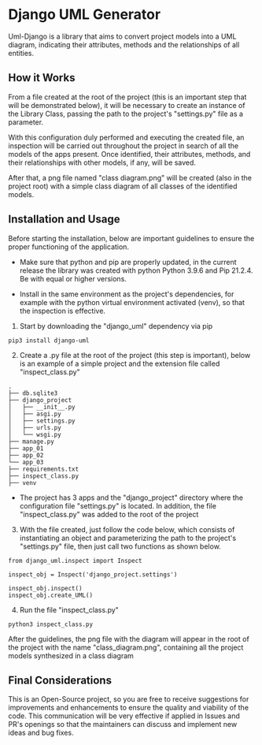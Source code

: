 # Django UML Generator

Uml-Django is a library that aims to convert project models into a UML diagram, indicating their attributes, methods and the relationships of all entities.

## How it Works

From a file created at the root of the project (this is an important step that will be demonstrated below), it will be necessary to create an instance of the Library Class, passing the path to the project's "settings.py" file as a parameter.

With this configuration duly performed and executing the created file, an inspection will be carried out throughout the project in search of all the models of the apps present. Once identified, their attributes, methods, and their relationships with other models, if any, will be saved.

After that, a png file named "class diagram.png" will be created (also in the project root) with a simple class diagram of all classes of the identified models.

## Installation and Usage

Before starting the installation, below are important guidelines to ensure the proper functioning of the application.

- Make sure that python and pip are properly updated, in the current release the library was created with python Python 3.9.6 and Pip 21.2.4. Be with equal or higher versions.

- Install in the same environment as the project's dependencies, for example with the python virtual environment activated (venv), so that the inspection is effective.


1.  Start by downloading the "django_uml" dependency via pip

```
pip3 install django-uml
```

2. Create a .py file at the root of the project (this step is important), below is an example of a simple project and the extension file called "inspect_class.py"

```
.
├── db.sqlite3
├── django_project
│   ├── __init__.py
│   ├── asgi.py
│   ├── settings.py
│   ├── urls.py
│   └── wsgi.py
├── manage.py
├── app_01
├── app_02
└── app_03
├── requirements.txt
├── inspect_class.py
├── venv

```
- The project has 3 apps and the "django_project" directory where the configuration file "settings.py" is located. In addition, the file "inspect_class.py" was added to the root of the project

3. With the file created, just follow the code below, which consists of instantiating an object and parameterizing the path to the project's "settings.py" file, then just call two functions as shown below.

```
from django_uml.inspect import Inspect

inspect_obj = Inspect('django_project.settings')

inspect_obj.inspect()
inspect_obj.create_UML()
```

4. Run the file "inspect_class.py"

```
python3 inspect_class.py
```

After the guidelines, the png file with the diagram will appear in the root of the project with the name "class_diagram.png", containing all the project models synthesized in a class diagram

## Final Considerations
This is an Open-Source project, so you are free to receive suggestions for improvements and enhancements to ensure the quality and viability of the code.
This communication will be very effective if applied in Issues and PR's openings so that the maintainers can discuss and implement new ideas and bug fixes.